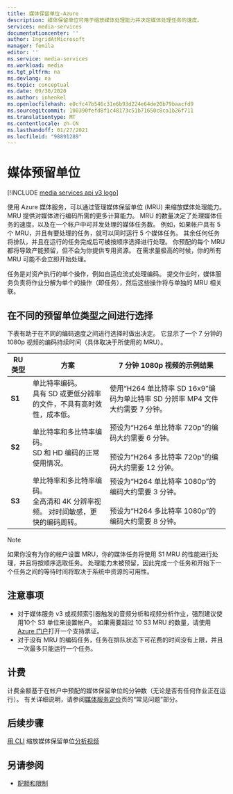 ```yaml
---
title: 媒体保留单位-Azure
description: 媒体保留单位可用于缩放媒体处理能力并决定媒体处理任务的速度。
services: media-services
documentationcenter: ''
author: IngridAtMicrosoft
manager: femila
editor: ''
ms.service: media-services
ms.workload: media
ms.tgt_pltfrm: na
ms.devlang: na
ms.topic: conceptual
ms.date: 09/30/2020
ms.author: inhenkel
ms.openlocfilehash: e0cfc47b546c31e6b93d224e64de20b79baacfd9
ms.sourcegitcommit: 100390fefd8f1c48173c51b71650c8ca1b26f711
ms.translationtype: MT
ms.contentlocale: zh-CN
ms.lasthandoff: 01/27/2021
ms.locfileid: "98891289"
---
```

# <a name="media-reserved-units"></a>媒体预留单位

[!INCLUDE [media services api v3 logo](./includes/v3-hr.md)]

使用 Azure 媒体服务，可以通过管理媒体保留单位 (MRU) 来缩放媒体处理能力。 MRU 提供对媒体进行编码所需的更多计算能力。 MRU 的数量决定了处理媒体任务的速度，以及在一个帐户中可并发处理的媒体任务数。 例如，如果帐户具有 5 个 MRU，并且有要处理的任务，就可以同时运行 5 个媒体任务。 其余任何任务将排队，并且在运行的任务完成后可被按顺序选择进行处理。 你预配的每个 MRU 都将导致产能预留，但不会为你提供专用资源。 在需求量极高的时候，你的所有 MRU 可能不会立即开始处理。

任务是对资产执行的单个操作，例如自适应流式处理编码。 提交作业时，媒体服务负责将作业分解为单个的操作（即任务），然后这些操作将与单独的 MRU 相关联。

## <a name="choosing-between-different-reserved-unit-types"></a>在不同的预留单位类型之间进行选择

下表有助于在不同的编码速度之间进行选择时做出决定。  它显示了一个 7 分钟的 1080p 视频的编码持续时间（具体取决于所使用的 MRU）。

|RU 类型|方案|7 分钟 1080p 视频的示例结果 |
|---|---|---|
| **S1**|单比特率编码。 <br/>具有 SD 或更低分辨率的文件，不具有高时效性，成本低。|使用“H264 单比特率 SD 16x9”编码为单比特率 SD 分辨率 MP4 文件大约需要 7 分钟。|
| **S2**|单比特率和多比特率编码。<br/>SD 和 HD 编码的正常使用情况。|预设为“H264 单比特率 720p”的编码大约需要 6 分钟。<br/><br/>预设为“H264 多比特率 720p”的编码大约需要 12 分钟。|
| **S3**|单比特率和多比特率编码。<br/>全高清和 4K 分辨率视频。 对时间敏感，更快的编码周转。|预设为“H264 单比特率 1080p”的编码大约需要 3 分钟。<br/><br/>预设为“H264 多比特率 1080p”的编码大约需要 8 分钟。|

> [!NOTE]
> 如果你没有为你的帐户设置 MRU，你的媒体任务将使用 S1 MRU 的性能进行处理，并且将按顺序选取任务。 处理能力未被预留，因此完成一个任务和开始下一个任务之间的等待时间将取决于系统中资源的可用性。

## <a name="considerations"></a>注意事项

* 对于媒体服务 v3 或视频索引器触发的音频分析和视频分析作业，强烈建议使用10个 S3 单位来设置帐户。 如果需要超过 10 S3 MRU 的数量，请使用 [Azure 门户](https://portal.azure.com/)打开一个支持票证。
* 对于没有 MRU 的编码任务，任务在排队状态下可花费的时间没有上限，并且一次最多只能运行一个任务。

## <a name="billing"></a>计费

计费金额基于在帐户中预配的媒体保留单位的分钟数（无论是否有任何作业正在运行）。 有关详细说明，请参阅[媒体服务定价](https://azure.microsoft.com/pricing/details/media-services/)页的“常见问题”部分。

## <a name="next-step"></a>后续步骤
[用 CLI](media-reserved-units-cli-how-to.md) 
 缩放媒体保留单位[分析视频](analyze-videos-tutorial-with-api.md)

## <a name="see-also"></a>另请参阅

* [配额和限制](limits-quotas-constraints.md)

